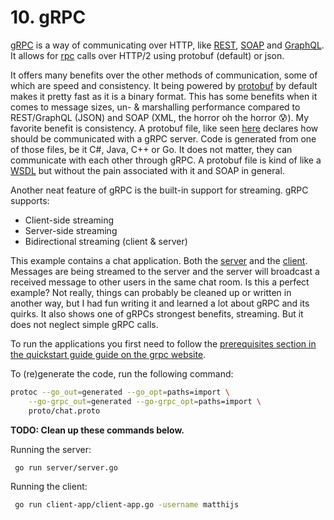 # 10. gRPC

[gRPC](https://grpc.io/) is a way of communicating over HTTP, like [REST](https://restfulapi.net/), [SOAP](https://www.indeed.com/career-advice/career-development/what-is-soap-api) and [GraphQL](https://graphql.org/). 
It allows for [rpc](https://en.wikipedia.org/wiki/Remote_procedure_call) calls over HTTP/2 using protobuf (default) or json.

It offers many benefits over the other methods of communication, some of which are speed and consistency. 
It being powered by [protobuf](https://protobuf.dev/overview/) by default makes it pretty fast as it is a binary format.
This has some benefits when it comes to message sizes, un- & marshalling performance compared to REST/GraphQL (JSON) and SOAP (XML, the horror oh the horror 😰).
My favorite benefit is consistency. A protobuf file, like seen [here](./chat.proto) declares how should be communicated with a gRPC server.
Code is generated from one of those files, be it C#, Java, C++ or Go. It does not matter, they can communicate with each other through gRPC.
A protobuf file is kind of like a [WSDL](https://www.soapui.org/docs/soap-and-wsdl/working-with-wsdls/) but without the pain associated with it and SOAP in general.

Another neat feature of gRPC is the built-in support for streaming. gRPC supports:
- Client-side streaming
- Server-side streaming
- Bidirectional streaming (client & server)

This example contains a chat application. Both the [server](./server) and the [client](./client-app).
Messages are being streamed to the server and the server will broadcast a received message to other users in the same chat room.
Is this a perfect example? Not really, things can probably be cleaned up or written in another way, but I had fun writing it and learned a lot about gRPC and its quirks. 
It also shows one of gRPCs strongest benefits, streaming. But it does not neglect simple gRPC calls.

To run the applications you first need to follow the [prerequisites section in the quickstart guide guide on the grpc website](https://grpc.io/docs/languages/go/quickstart/#prerequisites).

To (re)generate the code, run the following command:

```bash
protoc --go_out=generated --go_opt=paths=import \
    --go-grpc_out=generated --go-grpc_opt=paths=import \
    proto/chat.proto
```

**TODO: Clean up these commands below.**

Running the server:
```bash
 go run server/server.go
```

Running the client:
```bash
 go run client-app/client-app.go -username matthijs
```